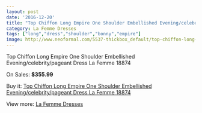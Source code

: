 ```yaml
---
layout: post
date: '2016-12-20'
title: "Top Chiffon Long Empire One Shoulder Embellished Evening/celebrity/pageant Dress La Femme 18874"
category: La Femme Dresses
tags: ["long","dress","shoulder","bonny","empire"]
image: http://www.neoformal.com/5537-thickbox_default/top-chiffon-long-empire-one-shoulder-embellished-evening-celebrity-pageant-dress-la-femme-18874.jpg
---
```

Top Chiffon Long Empire One Shoulder Embellished Evening/celebrity/pageant Dress La Femme 18874

On Sales: **$355.99**
<a href="https://www.neoformal.com/en/la-femme-dresses/2019-top-chiffon-long-empire-one-shoulder-embellished-evening-celebrity-pageant-dress-la-femme-18874.html"><amp-img layout="responsive" width="600" height="600" src="//www.neoformal.com/5537-thickbox_default/top-chiffon-long-empire-one-shoulder-embellished-evening-celebrity-pageant-dress-la-femme-18874.jpg" alt="Top Chiffon Long Empire One Shoulder Embellished Evening/celebrity/pageant Dress La Femme 18874 0" /></a>
<a href="https://www.neoformal.com/en/la-femme-dresses/2019-top-chiffon-long-empire-one-shoulder-embellished-evening-celebrity-pageant-dress-la-femme-18874.html"><amp-img layout="responsive" width="600" height="600" src="//www.neoformal.com/5538-thickbox_default/top-chiffon-long-empire-one-shoulder-embellished-evening-celebrity-pageant-dress-la-femme-18874.jpg" alt="Top Chiffon Long Empire One Shoulder Embellished Evening/celebrity/pageant Dress La Femme 18874 1" /></a>

Buy it: [Top Chiffon Long Empire One Shoulder Embellished Evening/celebrity/pageant Dress La Femme 18874](https://www.neoformal.com/en/la-femme-dresses/2019-top-chiffon-long-empire-one-shoulder-embellished-evening-celebrity-pageant-dress-la-femme-18874.html "Top Chiffon Long Empire One Shoulder Embellished Evening/celebrity/pageant Dress La Femme 18874")

View more: [La Femme Dresses](https://www.neoformal.com/en/16-la-femme-dresses "La Femme Dresses")